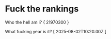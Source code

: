 # Fuck the rankings

Who the hell am I?
{ 21970300 }

What fucking year is it?
[ 2025-08-02T10:20:00Z ]
